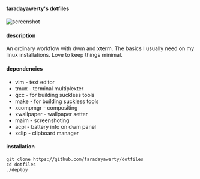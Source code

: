 
#### faradayawerty's dotfiles
![screenshot](https://sun9-north.userapi.com/sun9-82/s/v1/ig2/GtZ4_t8NOi4qv7DWbGjhdo3rCXBNMWdrcUiCmjelhmEDiyuxxyR1hNNgGkKXlE_YaL__UDedCezsJVKbcZveMphV.jpg?size=2560x1440&quality=95&type=album)

#### description
An ordinary workflow with dwm and xterm.
The basics I usually need on my linux installations.
Love to keep things minimal.

#### dependencies
* vim - text editor
* tmux - terminal multiplexter
* gcc - for building suckless tools
* make - for building suckless tools
* xcompmgr - compositing
* xwallpaper - wallpaper setter
* maim - screenshoting
* acpi - battery info on dwm panel
* xclip - clipboard manager

#### installation
```
git clone https://github.com/faradayawerty/dotfiles
cd dotfiles
./deploy
```


